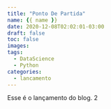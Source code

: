 ```yaml
---
title: "Ponto De Partida"
name: {{ name }}
date: 2020-12-08T02:02:01-03:00
draft: false
toc: false
images:
tags: 
  - DataScience
  - Python
categories:
  - lancamento    
---
```


Esse  é o lançamento do blog. 2